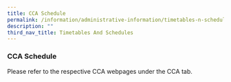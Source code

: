 ```yaml
---
title: CCA Schedule
permalink: /information/administrative-information/timetables-n-schedules/cca-schedule/
description: ""
third_nav_title: Timetables And Schedules
---
```

### **CCA Schedule**
Please refer to the respective CCA webpages under the CCA tab.
